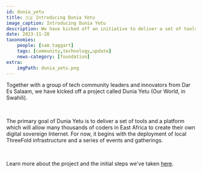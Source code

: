 ```yaml
---
id: dunia_yetu
title: 🇹🇿 Introducing Dunia Yetu
image_caption: Introducing Dunia Yetu
description: We have kicked off an initiative to deliver a set of tools which will allow coders in East Africa to create their own digital sovereign Internet.
date: 2023-11-28
taxonomies:
    people: [sam_taggart]
    tags: [community,technology,update]
    news-category: [foundation]
extra:
    imgPath: dunia_yetu.png
---
```


Together with a group of tech community leaders and innovators from Dar Es Salaam, we have kicked off a project called Dunia Yetu (Our World, in Swahili).

<br/>

The primary goal of Dunia Yetu is to deliver a set of tools and a platform which will allow many thousands of coders in East Africa to create their own digital sovereign Internet. For now, it begins with the deployment of local ThreeFold infrastructure and a series of events and gatherings.

<br/>

Learn more about the project and the initial steps we've taken [here](https://forum.threefold.io/t/introducing-dunia-yetu/4147).